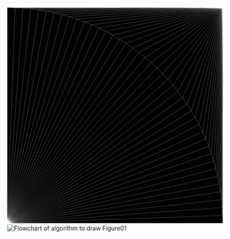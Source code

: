 ![Figure01: Figure showing quarter circle crossed by multiple lines](https://github.com/lasse-herzog/bitmap-generator/blob/master/figure_01.png)
![Flowchart of algorithm to draw Figure01](http://www.plantuml.com/plantuml/proxy?cache=no&src=https://raw.githubusercontent.com/lasse-herzog/bitmap-generator/master/docs/drawFigure.puml)
